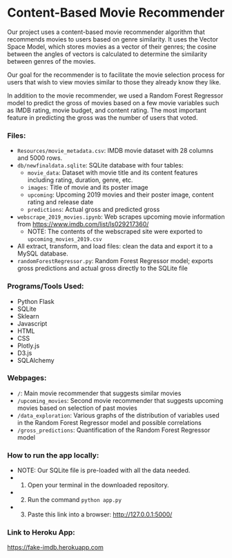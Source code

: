 # Content-Based Movie Recommender

Our project uses a content-based movie recommender algorithm that recommends movies to users based on genre similarity. It uses the Vector Space Model, which stores movies as a vector of their genres; the cosine between the angles of vectors is calculated to determine the similarity between genres of the movies.

Our goal for the recommender is to facilitate the movie selection process for users that wish to view movies similar to those they already know they like.

In addition to the movie recommender, we used a Random Forest Regressor model to predict the gross of movies based on a few movie variables such as IMDB rating, movie budget, and content rating. The most important feature in predicting the gross was the number of users that voted.

### Files:
* `Resources/movie_metadata.csv`: IMDB movie dataset with 28 columns and 5000 rows. 
* `db/newfinaldata.sqlite`: SQLite database with four tables:
    * `movie_data`: Dataset with movie title and its content features including rating, duration, genre, etc.
    * `images`: Title of movie and its poster image
    * `upcoming`: Upcoming 2019 movies and their poster image, content rating and release date
    * `predictions`: Actual gross and predicted gross
* `webscrape_2019_movies.ipynb`: Web scrapes upcoming movie information from https://www.imdb.com/list/ls029217360/
    * NOTE: The contents of the webscraped site were exported to `upcoming_movies_2019.csv`
* All extract, transform, and load files: clean the data and export it to a MySQL database.
* `randomForestRegressor.py`: Random Forest Regressor model; exports gross predictions and actual gross directly to the SQLite file 

### Programs/Tools Used:
* Python Flask
* SQLite
* Sklearn
* Javascript
* HTML
* CSS
* Plotly.js
* D3.js
* SQLAlchemy

### Webpages:
* `/`: Main movie recommender that suggests similar movies
* `/upcoming_movies`: Second movie recommender that suggests upcoming movies based on selection of past movies
* `/data_exploration`: Various graphs of the distribution of variables used in the Random Forest Regressor model and possible correlations
* `/gross_predictions`: Quantification of the Random Forest Regressor model

### How to run the app locally:
* NOTE: Our SQLite file is pre-loaded with all the data needed.
* 1) Open your terminal in the downloaded repository.
* 2) Run the command `python app.py`
* 3) Paste this link into a browser: http://127.0.0.1:5000/

### Link to Heroku App:
https://fake-imdb.herokuapp.com
